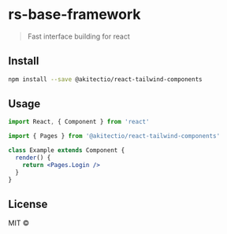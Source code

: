 # rs-base-framework

> Fast interface building for react

## Install

```bash
npm install --save @akitectio/react-tailwind-components
```

## Usage

```jsx
import React, { Component } from 'react'

import { Pages } from '@akitectio/react-tailwind-components'

class Example extends Component {
  render() {
    return <Pages.Login />
  }
}
```

## License

MIT © [](https://github.com/)

<!-- ## Authors -->
